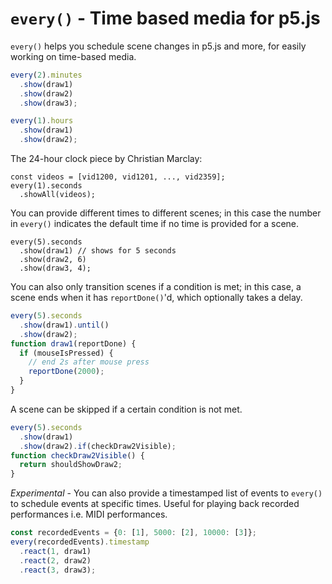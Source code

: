 # `every()` - Time based media for p5.js

`every()` helps you schedule scene changes in p5.js and more, for easily working on time-based media.

```javascript
every(2).minutes
  .show(draw1)
  .show(draw2)
  .show(draw3);
```
```javascript
every(1).hours
  .show(draw1)
  .show(draw2);
```

The 24-hour clock piece by Christian Marclay: 
```
const videos = [vid1200, vid1201, ..., vid2359];
every(1).seconds
  .showAll(videos);
```

You can provide different times to different scenes; in this case the number in `every()` indicates the default time if no time is provided for a scene.

```
every(5).seconds
  .show(draw1) // shows for 5 seconds
  .show(draw2, 6)
  .show(draw3, 4);
```

You can also only transition scenes if a condition is met; in this case, a scene ends when it has `reportDone()`'d, which optionally takes a delay.

```javascript
every(5).seconds
  .show(draw1).until()
  .show(draw2);
function draw1(reportDone) {
  if (mouseIsPressed) {
    // end 2s after mouse press
    reportDone(2000);
  }
}
```

A scene can be skipped if a certain condition is not met.

```javascript
every(5).seconds
  .show(draw1)
  .show(draw2).if(checkDraw2Visible);
function checkDraw2Visible() {
  return shouldShowDraw2;
}
```

*Experimental* - You can also provide a timestamped list of events to `every()` to schedule events at specific times. Useful for playing back recorded performances i.e. MIDI performances.

```javascript
const recordedEvents = {0: [1], 5000: [2], 10000: [3]};
every(recordedEvents).timestamp
  .react(1, draw1)
  .react(2, draw2)
  .react(3, draw3);
```
